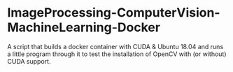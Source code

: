 # ImageProcessing-ComputerVision-MachineLearning-Docker
A script that builds a docker container with CUDA &amp; Ubuntu 18.04 and runs a little program through it to test the installation of OpenCV with (or without) CUDA support.
